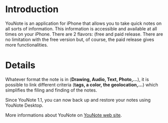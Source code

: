 # Introduction #

YouNote is an application for iPhone that allows you to take quick notes on all sorts of information.
This information is accessible and available at all times on your iPhone. There are 2 flavors: (free and paid release. There are no limitation with the free version but, of course, the paid release gives more functionalities.

# Details #

Whatever format the note is in (**Drawing, Audio, Text, Photo,...**), it is possible to link different criteria (**tags, a color, the geolocation,...**) which simplifies the filing and finding of the notes.

Since YouNote 1.1, you can now back up and restore your notes using YouNote Desktop.

More informations about YouNote on [YouNote web site](http://www.sophiacom.fr/pages/iphone-us/younote-overview.html).